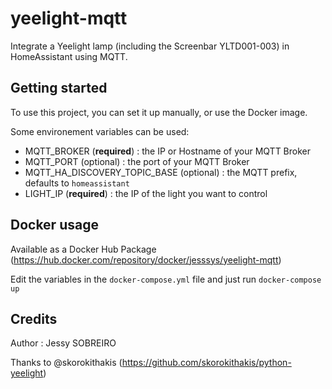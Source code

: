 # yeelight-mqtt

Integrate a Yeelight lamp (including the Screenbar YLTD001-003) in HomeAssistant using MQTT.

## Getting started

To use this project, you can set it up manually, or use the Docker image.

Some environement variables can be used:
* MQTT_BROKER (**required**) : the IP or Hostname of your MQTT Broker
* MQTT_PORT (optional) : the port of your MQTT Broker
* MQTT_HA_DISCOVERY_TOPIC_BASE (optional) : the MQTT prefix, defaults to `homeassistant`
* LIGHT_IP (**required**) : the IP of the light you want to control

## Docker usage

Available as a Docker Hub Package (https://hub.docker.com/repository/docker/jesssys/yeelight-mqtt)

Edit the variables in the `docker-compose.yml` file and just run `docker-compose up`

## Credits

Author : Jessy SOBREIRO

Thanks to @skorokithakis (https://github.com/skorokithakis/python-yeelight)
